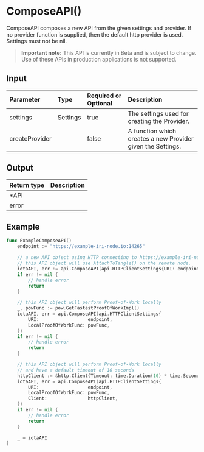 # ComposeAPI()
ComposeAPI composes a new API from the given settings and provider. If no provider function is supplied, then the default http provider is used. Settings must not be nil.
> **Important note:** This API is currently in Beta and is subject to change. Use of these APIs in production applications is not supported.


## Input

| Parameter       | Type | Required or Optional | Description |
|:---------------|:--------|:--------| :--------|
| settings | Settings | true | The settings used for creating the Provider.  |
| createProvider |  | false | A function which creates a new Provider given the Settings.  |




## Output

| Return type     | Description |
|:---------------|:--------|
| *API |  |
| error |  |




## Example

```go
func ExampleComposeAPI() 
	endpoint := "https://example-iri-node.io:14265"

	// a new API object using HTTP connecting to https://example-iri-node.io:14265.
	// this API object will use AttachToTangle() on the remote node.
	iotaAPI, err := api.ComposeAPI(api.HTTPClientSettings{URI: endpoint})
	if err != nil {
		// handle error
		return
	}

	// this API object will perform Proof-of-Work locally
	_, powFunc := pow.GetFastestProofOfWorkImpl()
	iotaAPI, err = api.ComposeAPI(api.HTTPClientSettings{
		URI:                  endpoint,
		LocalProofOfWorkFunc: powFunc,
	})
	if err != nil {
		// handle error
		return
	}

	// this API object will perform Proof-of-Work locally
	// and have a default timeout of 10 seconds
	httpClient := &http.Client{Timeout: time.Duration(10) * time.Second}
	iotaAPI, err = api.ComposeAPI(api.HTTPClientSettings{
		URI:                  endpoint,
		LocalProofOfWorkFunc: powFunc,
		Client:               httpClient,
	})
	if err != nil {
		// handle error
		return
	}

	_ = iotaAPI
}

```
